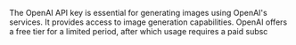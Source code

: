  The OpenAI API key is essential for generating images using OpenAI's services. It provides access to image generation capabilities. OpenAI offers a free tier for a limited period, after which usage requires a paid subsc
